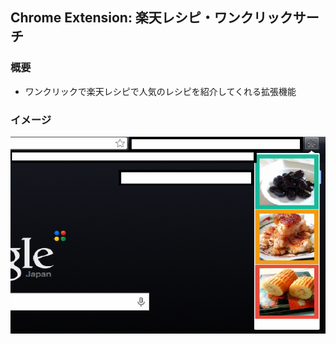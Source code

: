Chrome Extension: 楽天レシピ・ワンクリックサーチ
-----

### 概要

- ワンクリックで楽天レシピで人気のレシピを紹介してくれる拡張機能

### イメージ

![Image](icons/screenshot.jpg)
